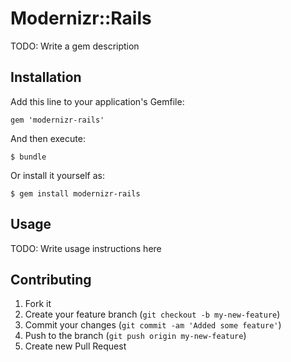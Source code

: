 # Modernizr::Rails

TODO: Write a gem description

## Installation

Add this line to your application's Gemfile:

    gem 'modernizr-rails'

And then execute:

    $ bundle

Or install it yourself as:

    $ gem install modernizr-rails

## Usage

TODO: Write usage instructions here

## Contributing

1. Fork it
2. Create your feature branch (`git checkout -b my-new-feature`)
3. Commit your changes (`git commit -am 'Added some feature'`)
4. Push to the branch (`git push origin my-new-feature`)
5. Create new Pull Request
